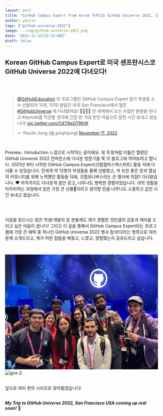 ```yaml
---
layout: post
title: "GitHub Campus Expert from Korea 자격으로 GitHub Universe 2022, 깃헙유니버스 2022에 다녀오다! [Preview]"
author: youjin
tags: ["github-universe-2022"]
image: ../img/github-universe-2022.png
date: "2022-11-31T23:35:00Z"
draft: false
---
```



## Korean GitHub Campus Expert로 미국 샌프란시스코 GitHub Universe 2022에 다녀오다!
<br/><br/>

<blockquote class="twitter-tweet"><p lang="ko" dir="ltr"><a href="https://twitter.com/GitHubEducation?ref_src=twsrc%5Etfw">@GitHubEducation</a> 의 프로그램인 GitHub Campus Expert 참가 학생중 소수 선발되어 11/9, 11/10 양일간 미국 San Francisco에서 열린 <a href="https://twitter.com/hashtag/GitHubUniverse?src=hash&amp;ref_src=twsrc%5Etfw">#GitHubUniverse</a> 에 다녀왔어요! 🚩🇰🇷🌉 전 세계에서 오신 수많은 분들을 만나고 Keynote를 직관할 생각에 긴장 반 기대 반인 마음으로 알찬 시간 보내고 왔습니다! <a href="https://t.co/O4TNsGTRKW">pic.twitter.com/O4TNsGTRKW</a></p>&mdash; YouJin Jung (@_youjinjung) <a href="https://twitter.com/_youjinjung/status/1591050937149558784?ref_src=twsrc%5Etfw">November 11, 2022</a></blockquote> <script async src="https://platform.twitter.com/widgets.js" charset="utf-8"></script>


<br>

Preview.. Introduction 느낌으로 시작하는 글이에요. 윗 트윗처럼 이틀간 열렸던 GitHub Universe 2022 컨퍼런스에 다녀온 방문기를 쭉 이 블로그에 적어보려고 합니다. 2021년 부터 시작한 GitHub Campus Expert(깃헙캠퍼스엑스퍼트) 활동 덕에 다녀올 수 있었습니다.
전세계 약 12명의 학생들을 올해 선발했고, 저 또한 좋은 운과 열심히 커뮤니티를 위해 노력했던 활동들 덕에, 깃헙유니버스라는 큰 행사에 직접!! 다녀왔습니다. ❤ 아직까지도 다녀온게 꿈만 같고, 너무나도 행복한 경험이었습니다. 대학 생활을 마무리하는 과정에서 얻은 가장 큰 선물💌이라고 생각할 만큼 너무나도 소중하고 값진 시간 보내고 왔습니다.

<br/>

<br>

이글을 읽으시는 많은 학생/개발자 등 분들께도 제가 경험한 것만큼의 감동과 재미를 드리고 싶은 마음이 큽니다! 그리고 이 글을 통해서 GitHub Campus Expert라는 프로그램에 가장 큰 혜택 중 하나인 GitHub Universe 2022 행사 참석!이라는 항목으로 여러분께 소개드리고, 제가 어떤 점들을 배웠고, 느꼈고, 경험했는지 공유드리고 싶습니다.

<br/>

![gce-1](https://github.com/jung-youjin/blog/blob/master/assets/github-universe-2022/3B6C2106-DF59-49BE-AF69-24207B7458BB.jpeg?raw=true)
![gce-2](https://github.com/jung-youjin/blog/blob/master/assets/github-universe-2022/F9D2EF7A-5F8B-49EA-A3EB-0F420F1DBEBB.jpeg?raw=true)

<br>
앞으로 여러 편의 시리즈로 찾아뵙겠습니다!
<br/>



<br>

___My Trip to GitHub Universe 2022, San Francisco USA coming up real soon!___ 🎈

<br><br>
